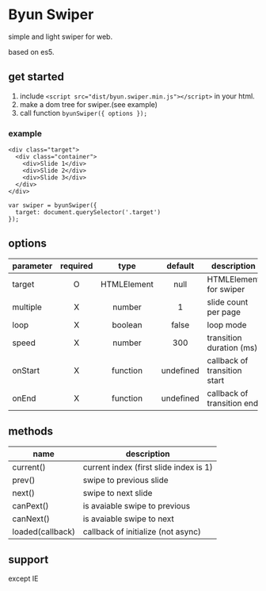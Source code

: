 # Byun Swiper

simple and light swiper for web.

based on es5.

## get started

1. include `<script src="dist/byun.swiper.min.js"></script>` in your html.
2. make a dom tree for swiper.(see example)
3. call function `byunSwiper({ options });`

### example

```
<div class="target">
  <div class="container">
    <div>Slide 1</div>
    <div>Slide 2</div>
    <div>Slide 3</div>
  </div>
</div>
```

```
var swiper = byunSwiper({
  target: document.querySelector('.target')
});
```

## options

| parameter | required |    type     |  default  | description                  |
| --------- | :------: | :---------: | :-------: | ---------------------------- |
| target    |    O     | HTMLElement |   null    | HTMLElement for swiper       |
| multiple  |    X     |   number    |     1     | slide count per page         |
| loop      |    X     |   boolean   |   false   | loop mode                    |
| speed     |    X     |   number    |    300    | transition duration (ms)     |
| onStart   |    X     |  function   | undefined | callback of transition start |
| onEnd     |    X     |  function   | undefined | callback of transition end   |

## methods

| name             | description                            |
| ---------------- | -------------------------------------- |
| current()        | current index (first slide index is 1) |
| prev()           | swipe to previous slide                |
| next()           | swipe to next slide                    |
| canPext()        | is avaiable swipe to previous          |
| canNext()        | is avaiable swipe to next              |
| loaded(callback) | callback of initialize (not async)     |

## support

except IE
